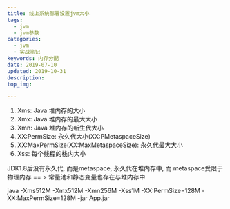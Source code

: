 ```yaml
---
title: 线上系统部署设置jvm大小
tags:
  - jvm
  - jvm参数
categories:
  - jvm
  - 实战笔记
keywords: 内存分配
date: 2019-07-10
updated: 2019-10-31
description: 
top_img:

---
```


1. Xms: Java 堆内存的大小
2. Xmx: Java 堆内存的最大大小
3. Xmn: Java 堆内存的新生代大小 
4. XX:PermSize: 永久代大小(XX:PMetaspaceSize)
5. XX:MaxPermSize(XX:MaxMetaspaceSize): 永久代最大大小
6. Xss: 每个线程的栈内大小

JDK1.8后没有永久代, 而是metaspace, 永久代在堆内存中, 而 metaspace受限于物理内存  == > 常量池和静态变量也存在与堆内存中

java -Xms512M -Xmx512M -Xmn256M -Xss1M -XX:PermSize=128M -XX:MaxPermSize=128M -jar App.jar
